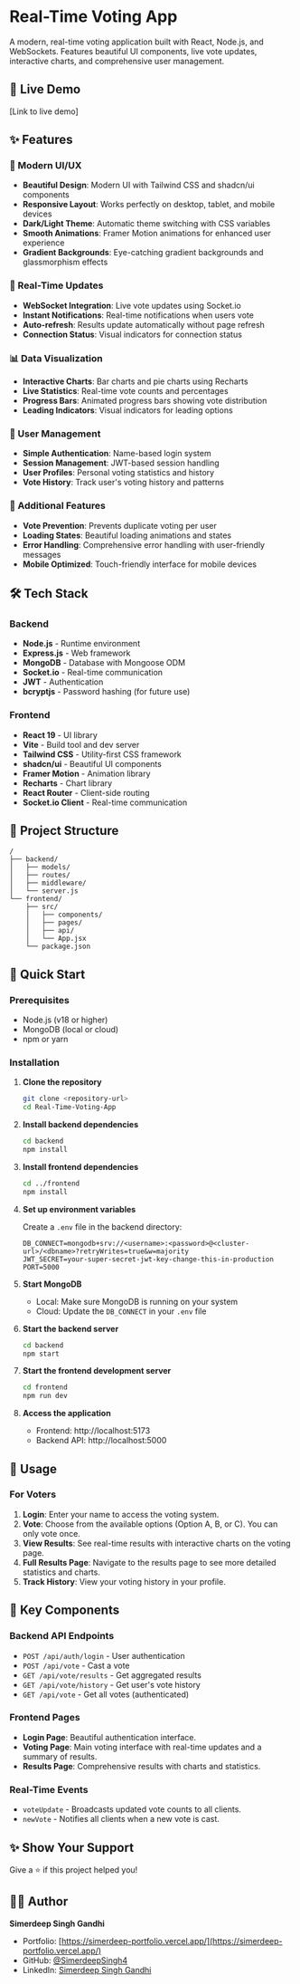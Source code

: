 # Real-Time Voting App

A modern, real-time voting application built with React, Node.js, and WebSockets. Features beautiful UI components, live vote updates, interactive charts, and comprehensive user management.

## 🚀 Live Demo

[Link to live demo]

## ✨ Features

### 🎨 Modern UI/UX
- **Beautiful Design**: Modern UI with Tailwind CSS and shadcn/ui components
- **Responsive Layout**: Works perfectly on desktop, tablet, and mobile devices
- **Dark/Light Theme**: Automatic theme switching with CSS variables
- **Smooth Animations**: Framer Motion animations for enhanced user experience
- **Gradient Backgrounds**: Eye-catching gradient backgrounds and glassmorphism effects

### 🔄 Real-Time Updates
- **WebSocket Integration**: Live vote updates using Socket.io
- **Instant Notifications**: Real-time notifications when users vote
- **Auto-refresh**: Results update automatically without page refresh
- **Connection Status**: Visual indicators for connection status

### 📊 Data Visualization
- **Interactive Charts**: Bar charts and pie charts using Recharts
- **Live Statistics**: Real-time vote counts and percentages
- **Progress Bars**: Animated progress bars showing vote distribution
- **Leading Indicators**: Visual indicators for leading options

### 👤 User Management
- **Simple Authentication**: Name-based login system
- **Session Management**: JWT-based session handling
- **User Profiles**: Personal voting statistics and history
- **Vote History**: Track user's voting history and patterns

### 🚀 Additional Features
- **Vote Prevention**: Prevents duplicate voting per user
- **Loading States**: Beautiful loading animations and states
- **Error Handling**: Comprehensive error handling with user-friendly messages
- **Mobile Optimized**: Touch-friendly interface for mobile devices

## 🛠️ Tech Stack

### Backend
- **Node.js** - Runtime environment
- **Express.js** - Web framework
- **MongoDB** - Database with Mongoose ODM
- **Socket.io** - Real-time communication
- **JWT** - Authentication
- **bcryptjs** - Password hashing (for future use)

### Frontend
- **React 19** - UI library
- **Vite** - Build tool and dev server
- **Tailwind CSS** - Utility-first CSS framework
- **shadcn/ui** - Beautiful UI components
- **Framer Motion** - Animation library
- **Recharts** - Chart library
- **React Router** - Client-side routing
- **Socket.io Client** - Real-time communication

## 📂 Project Structure

```
/
├── backend/
│   ├── models/
│   ├── routes/
│   ├── middleware/
│   └── server.js
└── frontend/
    ├── src/
    │   ├── components/
    │   ├── pages/
    │   ├── api/
    │   └── App.jsx
    └── package.json
```

## 🚀 Quick Start

### Prerequisites
- Node.js (v18 or higher)
- MongoDB (local or cloud)
- npm or yarn

### Installation

1. **Clone the repository**
   ```bash
   git clone <repository-url>
   cd Real-Time-Voting-App
   ```

2. **Install backend dependencies**
   ```bash
   cd backend
   npm install
   ```

3. **Install frontend dependencies**
   ```bash
   cd ../frontend
   npm install
   ```

4. **Set up environment variables**
   
   Create a `.env` file in the backend directory:
   ```env
   DB_CONNECT=mongodb+srv://<username>:<password>@<cluster-url>/<dbname>?retryWrites=true&w=majority
   JWT_SECRET=your-super-secret-jwt-key-change-this-in-production
   PORT=5000
   ```

5. **Start MongoDB**
   - Local: Make sure MongoDB is running on your system
   - Cloud: Update the `DB_CONNECT` in your `.env` file

6. **Start the backend server**
   ```bash
   cd backend
   npm start
   ```

7. **Start the frontend development server**
   ```bash
   cd frontend
   npm run dev
   ```

8. **Access the application**
   - Frontend: http://localhost:5173
   - Backend API: http://localhost:5000

## 📱 Usage

### For Voters
1. **Login**: Enter your name to access the voting system.
2. **Vote**: Choose from the available options (Option A, B, or C). You can only vote once.
3. **View Results**: See real-time results with interactive charts on the voting page.
4. **Full Results Page**: Navigate to the results page to see more detailed statistics and charts.
5. **Track History**: View your voting history in your profile.

## 🎯 Key Components

### Backend API Endpoints
- `POST /api/auth/login` - User authentication
- `POST /api/vote` - Cast a vote
- `GET /api/vote/results` - Get aggregated results
- `GET /api/vote/history` - Get user's vote history
- `GET /api/vote` - Get all votes (authenticated)

### Frontend Pages
- **Login Page**: Beautiful authentication interface.
- **Voting Page**: Main voting interface with real-time updates and a summary of results.
- **Results Page**: Comprehensive results with charts and statistics.

### Real-Time Events
- `voteUpdate` - Broadcasts updated vote counts to all clients.
- `newVote` - Notifies all clients when a new vote is cast.


## ✨ Show Your Support

Give a ⭐️ if this project helped you!

## 🙋‍♂️ Author

**Simerdeep Singh Gandhi**

- Portfolio: [https://simerdeep-portfolio.vercel.app/](https://simerdeep-portfolio.vercel.app/)
- GitHub: [@SimerdeepSingh4](https://github.com/SimerdeepSingh4)
- LinkedIn: [Simerdeep Singh Gandhi](https://www.linkedin.com/in/simerdeep-singh-gandhi-5569a7279/)
